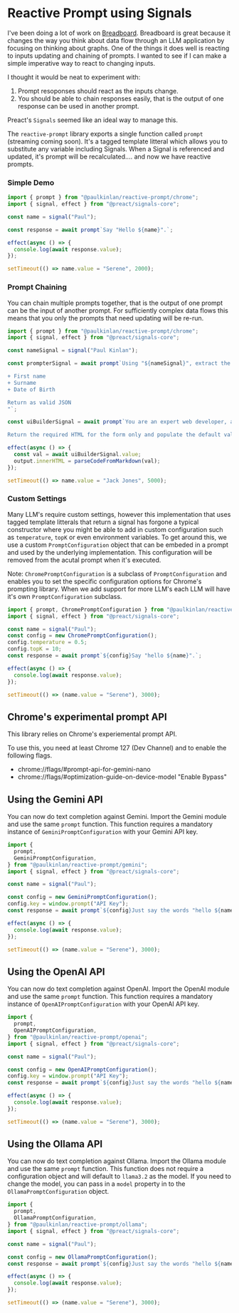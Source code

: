 # Reactive Prompt using Signals

I've been doing a lot of work on [Breadboard](https://github.com/breadboard-ai/breadboard). Breadboard is great because it changes the way you think about data flow through an LLM application by focusing on thinking about graphs. One of the things it does well is reacting to inputs updating and chaining of prompts. I wanted to see if I can make a simple imperative way to react to changing inputs.

I thought it would be neat to experiment with:

1. Prompt resoponses should react as the inputs change.
2. You should be able to chain responses easily, that is the output of one response can be used in another prompt.

Preact's `Signals` seemed like an ideal way to manage this.

The `reactive-prompt` library exports a single function called `prompt` (streaming coming soon). It's a tagged template litteral which allows you to substitute any variable including Signals. When a Signal is referenced and updated, it's prompt will be recalculated.... and now we have reactive prompts.

### Simple Demo

```JavaScript
import { prompt } from "@paulkinlan/reactive-prompt/chrome";
import { signal, effect } from "@preact/signals-core";

const name = signal("Paul");

const response = await prompt`Say "Hello ${name}".`;

effect(async () => {
  console.log(await response.value);
});

setTimeout(() => name.value = "Serene", 2000);
```

### Prompt Chaining

You can chain multiple prompts together, that is the output of one prompt can be the input of another prompt. For sufficiently complex data flows this means that you only the prompts that need updating will be re-run.

```JavaScript
import { prompt } from "@paulkinlan/reactive-prompt/chrome";
import { signal, effect } from "@preact/signals-core";

const nameSignal = signal("Paul Kinlan");

const prompterSignal = await prompt`Using "${nameSignal}", extract the following data:

+ First name
+ Surname
+ Date of Birth

Return as valid JSON
"`;

const uiBuilderSignal = await prompt`You are an expert web developer, and you have been tasked with creating a form for a client. The form should have the following fields: "${prompterSignal}".

Return the required HTML for the form only and populate the default values.`;

effect(async () => {
  const val = await uiBuilderSignal.value;
  output.innerHTML = parseCodeFromMarkdown(val);
});

setTimeout(() => name.value = "Jack Jones", 5000);
```

### Custom Settings

Many LLM's require custom settings, however this implementation that uses tagged template litterals that return a signal has forgone a typical constructor where you might be able to add in custom configuration such as `temperature`, `topK` or even environment variables. To get around this, we use a custom `PromptConfiguration` object that can be embeded in a prompt and used by the underlying implementation. This configuration will be removed from the acutal prompt when it's executed.

Note: `ChromePromptConfiguration` is a subclass of `PromptConfiguration` and enables you to set the specific configuration options for Chrome's prompting library. When we add support for more LLM's each LLM will have it's own `PromptConfiguration` subclass.

```JavaScript
import { prompt, ChromePromptConfiguration } from "@paulkinlan/reactive-prompt/chrome";
import { signal, effect } from "@preact/signals-core";

const name = signal("Paul");
const config = new ChromePromptConfiguration();
config.temperature = 0.5;
config.topK = 10;
const response = await prompt`${config}Say "hello ${name}".`;

effect(async () => {
  console.log(await response.value);
});

setTimeout(() => (name.value = "Serene"), 3000);
```

## Chrome's experimental prompt API

This library relies on Chrome's experiemental prompt API.

To use this, you need at least Chrome 127 (Dev Channel) and to enable the following flags.

- chrome://flags/#prompt-api-for-gemini-nano
- chrome://flags/#optimization-guide-on-device-model "Enable Bypass"

## Using the Gemini API

You can now do text completion against Gemini. Import the Gemini module
and use the same `prompt` function. This function requires a mandatory instance of `GeminiPromptConfiguration` with your Gemini API key.

```JavaScript
import {
  prompt,
  GeminiPromptConfiguration,
} from "@paulkinlan/reactive-prompt/gemini";
import { signal, effect } from "@preact/signals-core";

const name = signal("Paul");

const config = new GeminiPromptConfiguration();
config.key = window.prompt("API Key");
const response = await prompt`${config}Just say the words "hello ${name}".`;

effect(async () => {
  console.log(await response.value);
});

setTimeout(() => (name.value = "Serene"), 3000);
```

## Using the OpenAI API

You can now do text completion against OpenAI. Import the OpenAI module
and use the same `prompt` function. This function requires a mandatory instance of `OpenAIPromptConfiguration` with your OpenAI API key.

```JavaScript
import {
  prompt,
  OpenAIPromptConfiguration,
} from "@paulkinlan/reactive-prompt/openai";
import { signal, effect } from "@preact/signals-core";

const name = signal("Paul");

const config = new OpenAIPromptConfiguration();
config.key = window.prompt("API Key");
const response = await prompt`${config}Just say the words "hello ${name}".`;

effect(async () => {
  console.log(await response.value);
});

setTimeout(() => (name.value = "Serene"), 3000);
```

## Using the Ollama API

You can now do text completion against Ollama. Import the Ollama module
and use the same `prompt` function. This function does not require a configuration object and will default to `llama3.2` as the model. If you need to change the model, you can pass in a `model` property in to the `OllamaPromptConfiguration` object.

```JavaScript
import {
  prompt,
  OllamaPromptConfiguration,
} from "@paulkinlan/reactive-prompt/ollama";
import { signal, effect } from "@preact/signals-core";

const name = signal("Paul");

const config = new OllamaPromptConfiguration();
const response = await prompt`${config}Just say the words "hello ${name}".`;

effect(async () => {
  console.log(await response.value);
});

setTimeout(() => (name.value = "Serene"), 3000);

```
